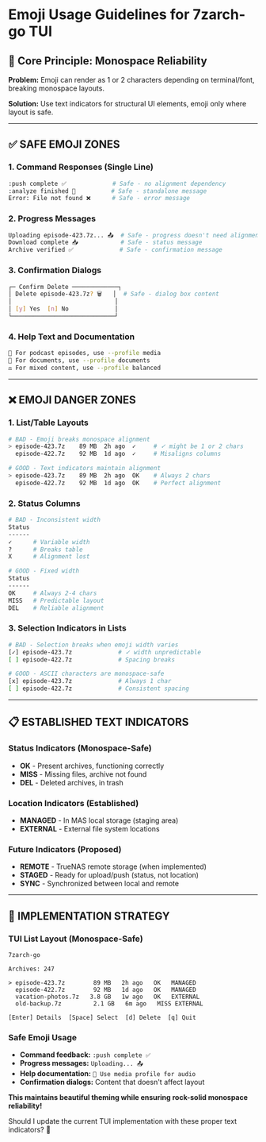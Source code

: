 # Emoji Usage Guidelines for 7zarch-go TUI

## 🎯 **Core Principle: Monospace Reliability**

**Problem:** Emoji can render as 1 or 2 characters depending on terminal/font, breaking monospace layouts.

**Solution:** Use text indicators for structural UI elements, emoji only where layout is safe.

---

## ✅ **SAFE EMOJI ZONES**

### **1. Command Responses (Single Line)**
```bash
:push complete ✅             # Safe - no alignment dependency
:analyze finished 🎯          # Safe - standalone message
Error: File not found ❌      # Safe - error message
```

### **2. Progress Messages**
```bash
Uploading episode-423.7z... 📤  # Safe - progress doesn't need alignment
Download complete 📥            # Safe - status message
Archive verified ✅             # Safe - confirmation message
```

### **3. Confirmation Dialogs**
```bash
┌─ Confirm Delete ─────────────┐
│ Delete episode-423.7z? 🗑️   │  # Safe - dialog box content
│                             │
│ [y] Yes  [n] No             │
└─────────────────────────────┘
```

### **4. Help Text and Documentation**
```bash
🎵 For podcast episodes, use --profile media
📝 For documents, use --profile documents  
⚖️ For mixed content, use --profile balanced
```

---

## ❌ **EMOJI DANGER ZONES**

### **1. List/Table Layouts**
```bash
# BAD - Emoji breaks monospace alignment
> episode-423.7z    89 MB  2h ago  ✓     # ✓ might be 1 or 2 chars
  episode-422.7z    92 MB  1d ago  ✓     # Misaligns columns

# GOOD - Text indicators maintain alignment  
> episode-423.7z    89 MB  2h ago  OK    # Always 2 chars
  episode-422.7z    92 MB  1d ago  OK    # Perfect alignment
```

### **2. Status Columns**
```bash
# BAD - Inconsistent width
Status
------
✓      # Variable width
?      # Breaks table
X      # Alignment lost

# GOOD - Fixed width
Status
------
OK     # Always 2-4 chars
MISS   # Predictable layout
DEL    # Reliable alignment
```

### **3. Selection Indicators in Lists**
```bash
# BAD - Selection breaks when emoji width varies
[✓] episode-423.7z             # ✓ width unpredictable
[ ] episode-422.7z             # Spacing breaks

# GOOD - ASCII characters are monospace-safe
[x] episode-423.7z             # Always 1 char
[ ] episode-422.7z             # Consistent spacing
```

---

## 📋 **ESTABLISHED TEXT INDICATORS**

### **Status Indicators (Monospace-Safe)**
- **OK** - Present archives, functioning correctly
- **MISS** - Missing files, archive not found
- **DEL** - Deleted archives, in trash

### **Location Indicators (Established)**
- **MANAGED** - In MAS local storage (staging area)
- **EXTERNAL** - External file system locations

### **Future Indicators (Proposed)**
- **REMOTE** - TrueNAS remote storage (when implemented)
- **STAGED** - Ready for upload/push (status, not location)
- **SYNC** - Synchronized between local and remote

---

## 🎨 **IMPLEMENTATION STRATEGY**

### **TUI List Layout (Monospace-Safe)**
```
7zarch-go

Archives: 247

> episode-423.7z        89 MB   2h ago   OK   MANAGED
  episode-422.7z        92 MB   1d ago   OK   MANAGED  
  vacation-photos.7z   3.8 GB   1w ago   OK   EXTERNAL
  old-backup.7z         2.1 GB   6m ago   MISS EXTERNAL

[Enter] Details  [Space] Select  [d] Delete  [q] Quit
```

### **Safe Emoji Usage**
- **Command feedback:** `:push complete ✅`
- **Progress messages:** `Uploading... 📤`
- **Help documentation:** `🎵 Use media profile for audio`
- **Confirmation dialogs:** Content that doesn't affect layout

**This maintains beautiful theming while ensuring rock-solid monospace reliability!** 

Should I update the current TUI implementation with these proper text indicators? 🎯
